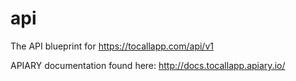 # api
The API blueprint for https://tocallapp.com/api/v1

APIARY documentation found here: http://docs.tocallapp.apiary.io/
